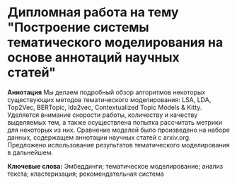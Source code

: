 # Дипломная работа на тему "Построение системы тематического моделирования на основе аннотаций научных статей"

**Аннотация**
Мы делаем подробный обзор алгоритмов некоторых существующих 
методов тематического моделирования: LSA, LDA, Top2Vec, BERTopic, lda2vec, 
Сontextualized Topic Models & Kitty. Уделяется внимание скорости работы, 
количеству и качеству выделяемых тем, а также осуществлена попытка 
рассчитать метрики для некоторых из них. Сравнение моделей было произведено 
на наборе данных, содержащем аннотации научных статей с arxiv.org. 
Предложено использование результатов тематического моделирования в 
дальнейшем. 

**Ключевые слова:** 
Эмбеддинги; тематическое моделирование; анализ текста; кластеризация; 
рекомендательная система